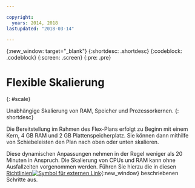 ```yaml
---

copyright:
  years: 2014, 2018
lastupdated: "2018-03-14"

---
```


<!-- Attribute definitions --> 
{:new_window: target="_blank"}
{:shortdesc: .shortdesc}
{:codeblock: .codeblock}
{:screen: .screen}
{:pre: .pre}

# Flexible Skalierung
{: #scale}

Unabhängige Skalierung von RAM, Speicher und Prozessorkernen.
{: shortdesc}

Die Bereitstellung im Rahmen des Flex-Plans erfolgt zu Beginn mit einem Kern, 4 GB RAM und 2 GB Plattenspeicherplatz. Sie können dann mithilfe von Schiebeleisten den Plan nach oben oder unten skalieren.

Diese dynamischen Anpassungen nehmen in der Regel weniger als 20 Minuten in Anspruch. Die Skalierung von CPUs und RAM kann ohne Ausfallzeiten vorgenommen werden. Führen Sie hierzu die in diesen [Richtlinien![Symbol für externen Link](../../icons/launch-glyph.svg "Symbol für externen Link")](https://developer.ibm.com/answers/questions/381931/how-can-i-scale-cpu-up-and-down-without-downtime-o.html){:new_window} beschriebenen Schritte aus.
